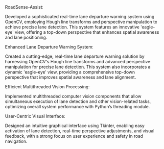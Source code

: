 RoadSense-Assist:

Developed a sophisticated real-time lane departure warning system using OpenCV, employing Hough line transforms and perspective manipulation to achieve precise lane detection. This system features an innovative 'eagle-eye' view, offering a top-down perspective that enhances spatial awareness and lane positioning.

Enhanced Lane Departure Warning System:

Created a cutting-edge, real-time lane departure warning solution by harnessing OpenCV's Hough line transforms and advanced perspective manipulation for precise lane detection. This system also incorporates a dynamic 'eagle-eye' view, providing a comprehensive top-down perspective that improves spatial awareness and lane alignment.

Efficient Multithreaded Vision Processing:

Implemented multithreaded computer vision components that allow simultaneous execution of lane detection and other vision-related tasks, optimizing overall system performance with Python’s threading module.

User-Centric Visual Interface:

Designed an intuitive graphical interface using Tkinter, enabling easy activation of lane detection, real-time perspective adjustments, and visual feedback, with a strong focus on user experience and safety in road navigation.







